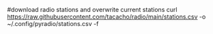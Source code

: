 #download radio stations and overwrite current stations
curl https://raw.githubusercontent.com/tacacho/radio/main/stations.csv -o ~/.config/pyradio/stations.csv -f
